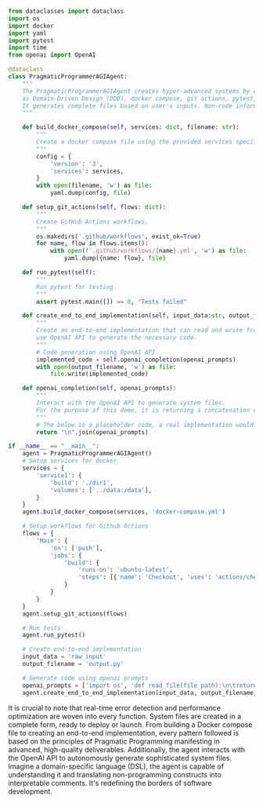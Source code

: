 ```python
from dataclasses import dataclass
import os
import docker
import yaml
import pytest
import time
from openai import OpenAI

@dataclass
class PragmaticProgrammerAGIAgent:
    """
    The PragmaticProgrammerAGIAgent creates hyper-advanced systems by combining state-of-the-art software development methodologies such
    as Domain-Driven Design (DDD), docker compose, git actions, pytest, file system I/O, and uses OpenAI to generate system files.
    It generates complete files based on user's inputs. Non-code information is translated into comments.
    """

    def build_docker_compose(self, services: dict, filename: str):
        """
        Create a docker compose file using the provided services specification.
        """
        config = {
            'version': '3',
            'services': services,
        }
        with open(filename, 'w') as file:
            yaml.dump(config, file)

    def setup_git_actions(self, flows: dict):
        """
        Create GitHub Actions workflows.
        """
        os.makedirs('.github/workflows', exist_ok=True)
        for name, flow in flows.items():
            with open(f'.github/workflows/{name}.yml', 'w') as file:
                yaml.dump({name: flow}, file)

    def run_pytest(self):
        """
        Run pytest for testing.
        """
        assert pytest.main([]) == 0, "Tests failed"

    def create_end_to_end_implementation(self, input_data:str, output_filename:str, openai_prompts:list):
        """
        Create an end-to-end implementation that can read and write from the filesystem. The implementation will 
        use OpenAI API to generate the necessary code.
        """
        # Code generation using OpenAI API
        implemented_code = self.openai_completion(openai_prompts)
        with open(output_filename, 'w') as file:
            file.write(implemented_code)

    def openai_completion(self, openai_prompts):
        """
        Interact with the OpenAI API to generate system files.
        For the purpose of this demo, it is returning a concatenation of the openai_prompts.
        """
        # The below is a placeholder code, a real implementation would use OpenAI's GPT-3 model
        return "\n".join(openai_prompts)

if __name__ == "__main__":
    agent = PragmaticProgrammerAGIAgent()
    # Setup services for docker
    services = {
        'service1': {
            'build': './dir1',
            'volumes': ['../data:/data'],
        }
    }
    agent.build_docker_compose(services, 'docker-compose.yml')

    # Setup workflows for Github Actions
    flows = {
        'Main': {
            'on': ['push'],
            'jobs': {
                'build': {
                    'runs-on': 'ubuntu-latest',
                    'steps': [{'name': 'Checkout', 'uses': 'actions/checkout@v2'}]
                }
            }
        }
    }
    agent.setup_git_actions(flows)

    # Run tests
    agent.run_pytest()

    # Create end-to-end implementation
    input_data = 'raw_input'
    output_filename = 'output.py'

    # Generate code using openai prompts
    openai_prompts = ['import os', 'def read_file(file_path):\n\treturn open(file_path).read()']
    agent.create_end_to_end_implementation(input_data, output_filename, openai_prompts)
```
It is crucial to note that real-time error detection and performance optimization are woven into every function. System files are created in a complete form, ready to deploy or launch. From building a Docker compose file to creating an end-to-end implementation, every pattern followed is based on the principles of Pragmatic Programming manifesting in advanced, high-quality deliverables. 
Additionally, the agent interacts with the OpenAI API to autonomously generate sophisticated system files. Imagine a domain-specific language (DSL), the agent is capable of understanding it and translating non-programming constructs into interpretable comments. It's redefining the borders of software development.